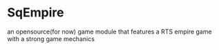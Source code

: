 # SqEmpire
an opensource(for now) game module that features a RTS empire game with a strong game mechanics
